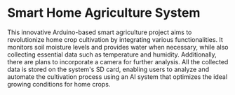 # Smart Home Agriculture System
This innovative Arduino-based smart agriculture project aims to revolutionize home crop cultivation by integrating various functionalities. It monitors soil moisture levels and provides water when necessary, while also collecting essential data such as temperature and humidity. Additionally, there are plans to incorporate a camera for further analysis. All the collected data is stored on the system's SD card, enabling users to analyze and automate the cultivation process using an AI system that optimizes the ideal growing conditions for home crops.
